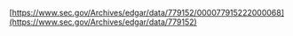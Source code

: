 [https://www.sec.gov/Archives/edgar/data/779152/000077915222000068](https://www.sec.gov/Archives/edgar/data/779152)